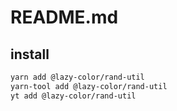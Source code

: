 # README.md

    

## install

```bash
yarn add @lazy-color/rand-util
yarn-tool add @lazy-color/rand-util
yt add @lazy-color/rand-util
```

